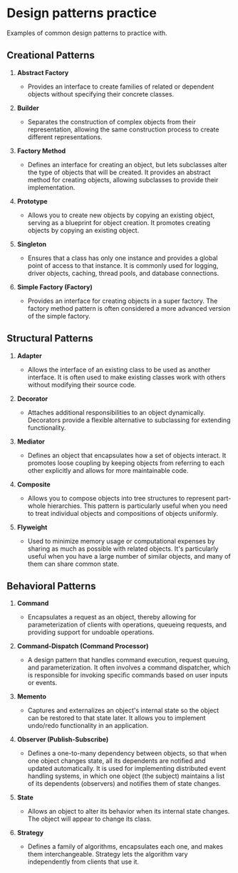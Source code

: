 # Design patterns practice

Examples of common design patterns to practice with.

## Creational Patterns

1. **Abstract Factory**
    - Provides an interface to create families of related or dependent objects without specifying their
      concrete classes.

2. **Builder**
    - Separates the construction of complex objects from their representation, allowing the same
      construction process to create different representations.

3. **Factory Method**
    - Defines an interface for creating an object, but lets subclasses alter the type of objects that will
      be created. It provides an abstract method for creating objects, allowing subclasses to provide their
      implementation.

4. **Prototype**
    - Allows you to create new objects by copying an existing object, serving as a blueprint for object
      creation. It promotes creating objects by copying an existing object.

5. **Singleton**
    - Ensures that a class has only one instance and provides a global point of access to that instance. It
      is commonly used for logging, driver objects, caching, thread pools, and database connections.

6. **Simple Factory (Factory)**
    - Provides an interface for creating objects in a super factory. The factory method pattern is often
      considered a more advanced version of the simple factory.

## Structural Patterns

1. **Adapter**
    - Allows the interface of an existing class to be used as another interface. It is often used to make
      existing classes work with others without modifying their source code.

2. **Decorator**
    - Attaches additional responsibilities to an object dynamically. Decorators provide a flexible
      alternative to subclassing for extending functionality.

3. **Mediator**
    - Defines an object that encapsulates how a set of objects interact. It promotes loose coupling by
      keeping objects from referring to each other explicitly and allows for more maintainable code.

4. **Composite**
    - Allows you to compose objects into tree structures to represent part-whole hierarchies. This pattern is
      particularly useful when you need to treat individual objects and compositions of objects uniformly.

5. **Flyweight**
    - Used to minimize memory usage or computational expenses by sharing as much as possible with related objects. It's
      particularly useful when you have a large number of similar objects, and many of them can share common state.

## Behavioral Patterns

1. **Command**
    - Encapsulates a request as an object, thereby allowing for parameterization of clients with
      operations, queueing requests, and providing support for undoable operations.

2. **Command-Dispatch (Command Processor)**
    - A design pattern that handles command execution, request queuing, and parameterization. It often
      involves a command dispatcher, which is responsible for invoking specific commands based on user inputs or events.

3. **Memento**
    - Captures and externalizes an object's internal state so the object can be restored to that state
      later. It allows you to implement undo/redo functionality in an application.

4. **Observer (Publish-Subscribe)**
    - Defines a one-to-many dependency between objects, so that when one object changes state, all its
      dependents are notified and updated automatically. It is used for implementing distributed event handling systems,
      in which one object (the subject) maintains a list of its dependents (observers) and notifies them of state
      changes.

5. **State**
    - Allows an object to alter its behavior when its internal state changes. The object will appear to
      change its class.

6. **Strategy**
    - Defines a family of algorithms, encapsulates each one, and makes them interchangeable. Strategy lets
      the algorithm vary independently from clients that use it.
